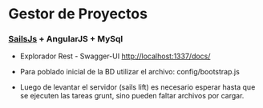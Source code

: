 # Gestor de Proyectos

### [SailsJs](http://sailsjs.org) + AngularJS + MySql

 + Explorador Rest - Swagger-UI [http://localhost:1337/docs/](http://localhost:1337/docs/)

 + Para poblado inicial de la BD utilizar el archivo: config/bootstrap.js

+ Luego de levantar el servidor (sails lift) es necesario esperar hasta que se ejecuten las tareas grunt, sino pueden faltar archivos por cargar.